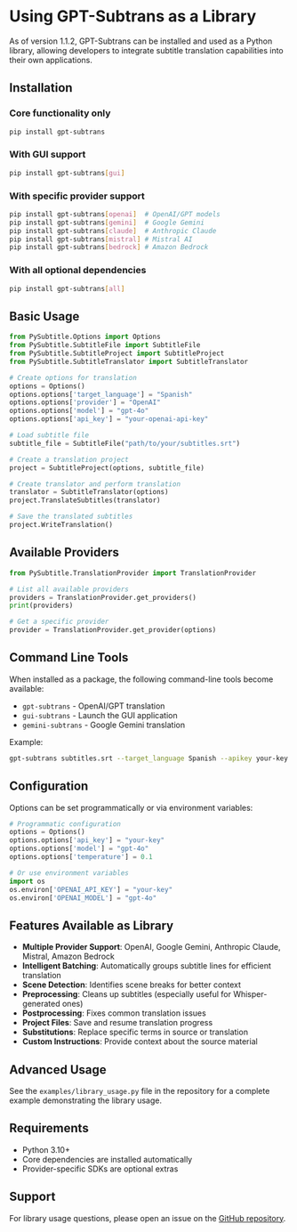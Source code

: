 # Using GPT-Subtrans as a Library

As of version 1.1.2, GPT-Subtrans can be installed and used as a Python library, allowing developers to integrate subtitle translation capabilities into their own applications.

## Installation

### Core functionality only
```bash
pip install gpt-subtrans
```

### With GUI support
```bash
pip install gpt-subtrans[gui]
```

### With specific provider support
```bash
pip install gpt-subtrans[openai]  # OpenAI/GPT models
pip install gpt-subtrans[gemini]  # Google Gemini
pip install gpt-subtrans[claude]  # Anthropic Claude
pip install gpt-subtrans[mistral] # Mistral AI
pip install gpt-subtrans[bedrock] # Amazon Bedrock
```

### With all optional dependencies
```bash
pip install gpt-subtrans[all]
```

## Basic Usage

```python
from PySubtitle.Options import Options
from PySubtitle.SubtitleFile import SubtitleFile
from PySubtitle.SubtitleProject import SubtitleProject
from PySubtitle.SubtitleTranslator import SubtitleTranslator

# Create options for translation
options = Options()
options.options['target_language'] = "Spanish"
options.options['provider'] = "OpenAI"
options.options['model'] = "gpt-4o"
options.options['api_key'] = "your-openai-api-key"

# Load subtitle file
subtitle_file = SubtitleFile("path/to/your/subtitles.srt")

# Create a translation project
project = SubtitleProject(options, subtitle_file)

# Create translator and perform translation
translator = SubtitleTranslator(options)
project.TranslateSubtitles(translator)

# Save the translated subtitles
project.WriteTranslation()
```

## Available Providers

```python
from PySubtitle.TranslationProvider import TranslationProvider

# List all available providers
providers = TranslationProvider.get_providers()
print(providers)

# Get a specific provider
provider = TranslationProvider.get_provider(options)
```

## Command Line Tools

When installed as a package, the following command-line tools become available:

- `gpt-subtrans` - OpenAI/GPT translation
- `gui-subtrans` - Launch the GUI application  
- `gemini-subtrans` - Google Gemini translation

Example:
```bash
gpt-subtrans subtitles.srt --target_language Spanish --apikey your-key
```

## Configuration

Options can be set programmatically or via environment variables:

```python
# Programmatic configuration
options = Options()
options.options['api_key'] = "your-key"
options.options['model'] = "gpt-4o"
options.options['temperature'] = 0.1

# Or use environment variables
import os
os.environ['OPENAI_API_KEY'] = "your-key"
os.environ['OPENAI_MODEL'] = "gpt-4o"
```

## Features Available as Library

- **Multiple Provider Support**: OpenAI, Google Gemini, Anthropic Claude, Mistral, Amazon Bedrock
- **Intelligent Batching**: Automatically groups subtitle lines for efficient translation
- **Scene Detection**: Identifies scene breaks for better context
- **Preprocessing**: Cleans up subtitles (especially useful for Whisper-generated ones)
- **Postprocessing**: Fixes common translation issues
- **Project Files**: Save and resume translation progress
- **Substitutions**: Replace specific terms in source or translation
- **Custom Instructions**: Provide context about the source material

## Advanced Usage

See the `examples/library_usage.py` file in the repository for a complete example demonstrating the library usage.

## Requirements

- Python 3.10+
- Core dependencies are installed automatically
- Provider-specific SDKs are optional extras

## Support

For library usage questions, please open an issue on the [GitHub repository](https://github.com/machinewrapped/gpt-subtrans).